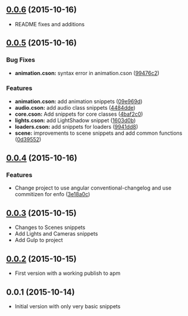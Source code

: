 <a name="0.0.6"></a>
## [0.0.6](https://github.com/devert/atom-threejs-snippets/compare/v0.0.5...v0.0.6) (2015-10-16)
* README fixes and additions



<a name="0.0.5"></a>
## [0.0.5](https://github.com/devert/atom-threejs-snippets/compare/v0.0.4...v0.0.5) (2015-10-16)


### Bug Fixes

* **animation.cson:** syntax error in animation.cson ([99476c2](https://github.com/devert/atom-threejs-snippets/commit/99476c2))

### Features

* **animation.cson:** add animation snippets ([09e969d](https://github.com/devert/atom-threejs-snippets/commit/09e969d))
* **audio.cson:** add audio class snippets ([4484dde](https://github.com/devert/atom-threejs-snippets/commit/4484dde))
* **core.cson:** Add snippets for core classes ([4baf2c0](https://github.com/devert/atom-threejs-snippets/commit/4baf2c0))
* **lights.cson:** add LightShadow snippet ([1603d0b](https://github.com/devert/atom-threejs-snippets/commit/1603d0b))
* **loaders.cson:** add snippets for loaders ([9941dd8](https://github.com/devert/atom-threejs-snippets/commit/9941dd8))
* **scene:** improvements to scene snippets and add common functions ([0d39552](https://github.com/devert/atom-threejs-snippets/commit/0d39552))



<a name="0.0.4"></a>
## [0.0.4](https://github.com/devert/atom-threejs-snippets/compare/v0.0.3...v0.0.4) (2015-10-16)


### Features

* Change project to use angular conventional-changelog and use commitizen for enfo ([3e18a0c](https://github.com/devert/atom-threejs-snippets/commit/3e18a0c))



<a name="0.0.3"></a>
## [0.0.3](https://github.com/devert/atom-threejs-snippets/compare/v0.0.2...v0.0.3) (2015-10-15)
* Changes to Scenes snippets
* Add Lights and Cameras snippets
* Add Gulp to project



<a name="0.0.2"></a>
## [0.0.2](https://github.com/devert/atom-threejs-snippets/compare/v0.0.2...v0.0.2) (2015-10-15)
* First version with a working publish to apm



<a name="0.0.1"></a>
## 0.0.1 (2015-10-14)
* Initial version with only very basic snippets
